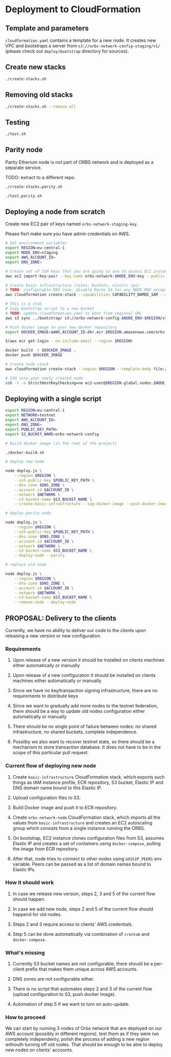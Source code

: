 # Deployment to CloudFormation

## Template and parameters

`cloudformation.yaml` contains a template for a new node. It creates new VPC and bootstraps a server from `s3://orbs-network-config-staging/v1/` (please check out `deploy/bootstrap` directory for sources).

## Create new stacks

```bash
./create-stacks.sh
```

## Removing old stacks

```bash
./create-stacks.sh --remove-all
```

## Testing

```bash
./test.sh
```

## Parity node

Parity Etherium node is not part of ORBS network and is deployed as a separate service.

TODO: extract to a different repo.

```bash
./create-stacks.parity.sh
```

```bash
./test.parity.sh
```

## Deploying a node from scratch

Create new EC2 pair of keys named `orbs-network-staging-key`.

Please fisrt make sure you have admin credentials on AWS.

```bash
# Set environment variables
export REGION=eu-central-1
export NODE_ENV=staging
export AWS_ACCOUNT_ID=
export DNS_ZONE=
```

```bash
# Create set of SSH keys that you are going to use to access EC2 instances. Then import them.
aws ec2 import-key-pair --key-name orbs-network-$NODE_ENV-key --public-key-material "$(cat ~/.ssh/orbs-network-$NODE_ENV-key.pub)" --region $REGION
```


```bash
# Create basic infrastructure (roles, buckets, elastic ips)
# TODO: configurable DNS zone, disable Route 53 for any NODE_ENV except staging
aws cloudformation create-stack --capabilities CAPABILITY_NAMED_IAM --region $REGION --template-body file://`pwd`/basic-infrastructure.yaml --parameters "$(cat parameters.basic-infrastracture.json)" --stack-name basic-infrastructure-$NODE_ENV
```

```bash
# This is a stub
# Copy bootstrap script to a new bucket
# TODO: update cloudformation.yaml to boot from regional URL
aws s3 sync ../bootstrap/ s3://orbs-network-config-$NODE_ENV-$REGION/v1/
```

```bash
# Push docker image to your new docker repository
export DOCKER_IMAGE=$AWS_ACCOUNT_ID.dkr.ecr.$REGION.amazonaws.com/orbs-network-$NODE_ENV-$REGION

$(aws ecr get-login --no-include-email --region $REGION)

docker build -t $DOCKER_IMAGE .
docker push $DOCKER_IMAGE
```

```bash
# Create node stack
aws cloudformation create-stack --region $REGION --template-body file://`pwd`/cloudformation.yaml --parameters "$(cat parameters.standalone.json)" --stack-name orbs-network-node-$NODE_ENV
```

```bash
# SSH into your newly created node
ssh -t -o StrictHostKeyChecking=no ec2-user@$REGION.global.nodes.$NODE_ENV.$DNS_ZONE
```

## Deploying with a single script

```bash
export REGION=eu-central-1
export NETWORK=testnet
export AWS_ACCOUNT_ID=
export DNS_ZONE=
export PUBLIC_KEY_PATH=
export S3_BUCKET_NAME=orbs-network-config

# build docker image (in the root of the project)

./docker-build.sh

# deploy new node

node deploy.js \
    --region $REGION \
    --ssh-public-key $PUBLIC_KEY_PATH \
    --dns-zone $DNS_ZONE \
    --account-id $ACCOUNT_ID \
    --network $NETWORK \
    --s3-bucket-name $S3_BUCKET_NAME \
    --create-basic-infrastructure --tag-docker-image --push-docker-image --deploy-node

# deploy parity node

node deploy.js \
    --region $REGION \
    --ssh-public-key $PUBLIC_KEY_PATH \
    --dns-zone $DNS_ZONE \
    --account-id $ACCOUNT_ID \
    --network $NETWORK \
    --s3-bucket-name $S3_BUCKET_NAME \
    --deploy-node --parity

# replace old node

node deploy.js \
    --region $REGION \
    --dns-zone $DNS_ZONE \
    --account-id $ACCOUNT_ID \
    --network $NETWORK \
    --s3-bucket-name $S3_BUCKET_NAME \
    --remove-node --deploy-node

```

## PROPOSAL: Delivery to the clients

Currently, we have no ability to deliver our code to the clients upon releasing a new version or new configuration.

### Requirements

1. Upon release of a new version it should be installed on clients machines either automatically or manually

2. Upon release of a new configuration it should be installed on clients machines either automatically or manually

3. Since we have no key/transaction signing infrastructure, there are no requirements to distribute keys

4. Since we want to gradually add more nodes to the testnet federation, there should be a way to update old nodes configuration either automatically or manually

5. There should be no single point of failure between nodes: no shared infrastructure, no shared buckets, complete independence.

6. Possilby we also want to recover testnet state, so there should be a mechanism to store transaction database. It does not have to be in the scope of this particular pull request.

### Current flow of deploying new node

1. Create `basic-infrastructure` CloudFormation stack, which exports such things as IAM instance profile, ECR repository, S3 bucket, Elastic IP and DNS domain name bound to this Elastic IP.

2. Upload configuration files to S3.

3. Build Docker image and push it to ECR repository.

4. Create `orbs-network-node` CloudFormation stack, which imports all the values from `basic-infrastructure` and creates an EC2 autoscaling group which consists from a single instance running the ORBS.

5. On bootstrap, EC2 instance clones configuration files from S3, assumes Elastic IP and creates a set of containers using `docker-compose`, pulling the image from ECR repository.

6. After that, node tries to connect to other nodes using `GOSSIP_PEERS` env variable. Peers can be passed as a list of domain names bound to Elastic IPs.

### How it should work

1. In case we release new version, steps 2, 3 and 5 of the current flow should happen.

2. In case we add new node, steps 2 and 5 of the current flow should happend for old nodes.

3. Steps 2 and 3 require access to clients' AWS credentials.

4. Step 5 can be done automatically via combination of `crontab` and `docker-compose`.

### What's missing

1. Currently S3 bucket names are not configurable, there should be a per-client prefix that makes them unique across AWS accounts.

2. DNS zones are not configurable either.

3. There is no script that automates steps 2 and 3 of the current flow (upload configuration to S3, push docker image).

4. Automation of step 5 if we want to turn on auto-update.

### How to proceed

We can start by running 3 nodes of Orbs network that are deployed on our AWS account (possibly in different regions), test them as if they were run completely independenty, polish the process of adding a new region withouth turning off old nodes. That should be enough to be able to deploy new nodes on clients' accounts.
